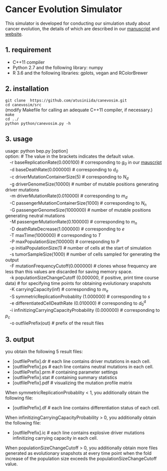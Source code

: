 # Cancer Evolution Simulator
This simulator is developed for conducting our simulation study about cancer evolution, the details of which are described in our [manuscript](https://www.biorxiv.org/content/10.1101/762997v1) and [website](https://www.hgc.jp/~aniida/canevosim/index.html).

##  1. requirement
- C++11 compiler
- Python 2.7 and the following library: numpy
- R 3.6 and the following libraries: gplots, vegan and RColorBrewer

##  2. installation

`git clone  https://github.com/atusiniida/canevosim.git`\
`cd canevosim/src`\
(modify Makefile for calling an adequate  C++11 compiler, if necessary.)\
`make` \
`cd ../`\
`python python/canevosim.py -h`

##  3. usage

usage: python bep.py [option]\
option:  # The value in the brackets indicates the default value.\
　-r baseReplicationRate(0.000100)  # corresponding to <em>g</em><sub><em>0</em></sub> in our [mauscript](https://www.biorxiv.org/content/10.1101/762997v1)\
　-d baseDeathRate(0.000000)  # corresponding to <em>d</em><sub><em>0</em></sub> \
　-c driverMutationContainerSize(5)  # corresponding to <em>N</em><sub><em>d</em></sub> \
　-g driverGenomeSize(10000)  # number of mutable positions generating driver mutations\
　-m driverMutationRate(0.010000)  # corresponding to <em>m</em><sub><em>d</em></sub>\
　-C passengerMutationContainerSize(1000)  # corresponding to <em>N</em><sub><em>n</em></sub> \
　-G passengerGenomeSize(1000000)  # number of mutable positions generating neutral mutations\
　-M passengerMutationRate(0.100000)  # corresponding to <em>m</em><sub><em>n</em></sub>\
　-D deathRateDecrease(1.000000)  # corresponding to <em>e</em>\
　-T maxTime(1000000)  # corresponding to <em>T</em>\
　-P maxPopulationSize(100000)  # corresponding to <em>P</em>\
　-p initialPopulationSize(1)  # number of cells at the start of simulation\
　-s tumorSampleSize(1000)  # number of cells sampled for generating the output\
　-F mutationFrequencyCutoff(0.000000)  # clones whose frequency are less than this values are discarded for saving memory space.\
　-k populationSizeChangeCutoff (0.000000, if positive, print time course data)  # for specifying time points for obtaining evolutionary snapshots\
　-K carryingCapacity(inf)  # corresponding to <em>m</em><sub><em>e</em></sub>\
　-S symmetricReplicationProbablity (1.000000)  # corresponding to <em>s</em>\
　-e differentiatedCellDeathRate (0.010000)  # corresponding to <em>d</em><sub>0</sub><sup>d</sup>\
　-i infinitizingCarryingCapacityProbability (0.000000)  # corresponding to <em>p</em><sub><em>c</em></sub>\
　-o outfilePrefix(out)  # prefix of the result files

##  3. output
you obtain the following 5 result files:
- [outfilePrefix].dr # each line contains driver mutations in each cell.
- [outfilePrefix].ps #  each line contains  neutral  mutations in each cell.
- [outfilePrefix].prm  # containing  parameter settings
- [outfilePrefix].stat # containing summary statistics
- [outfilePrefix].pdf # visualizing the mutation profile matrix 

When symmetricReplicationProbablity  < 1, you additionally obtain the following file:
-  [outfilePrefix].df  # each line contains  differentiation status of  each cell.

When infinitizingCarryingCapacityProbability  > 0, you additionally obtain the following file:
-  [outfilePrefix].ic  # each line contains  explosive driver mutations infinitizing carrying capacity  in each cell.

When  populationSizeChangeCutoff  > 0, you additionally obtain  more files generated as evolutionary snapshots at every time point when the fold increase of the population size exceeds the populationSizeChangeCutoff value.
